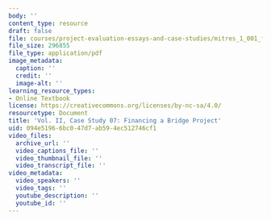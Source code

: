 ```yaml
---
body: ''
content_type: resource
draft: false
file: courses/project-evaluation-essays-and-case-studies/mitres_1_001_f23_vol2_case07.pdf
file_size: 296855
file_type: application/pdf
image_metadata:
  caption: ''
  credit: ''
  image-alt: ''
learning_resource_types:
- Online Textbook
license: https://creativecommons.org/licenses/by-nc-sa/4.0/
resourcetype: Document
title: 'Vol. II, Case Study 07: Financing a Bridge Project'
uid: 094e5196-6bc0-47d7-ab59-4ec512746cf1
video_files:
  archive_url: ''
  video_captions_file: ''
  video_thumbnail_file: ''
  video_transcript_file: ''
video_metadata:
  video_speakers: ''
  video_tags: ''
  youtube_description: ''
  youtube_id: ''
---
```

